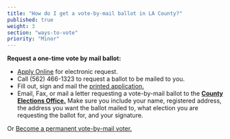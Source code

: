 ```yaml
---
title: "How do I get a vote-by-mail ballot in LA County?"
published: true
weight: 3
section: "ways-to-vote"
priority: "Minor"
---
```


**Request a one-time vote by mail ballot:**  

- [Apply Online](https://www.lavote.net/home/voting-elections/voting-options/vote-by-mail/apply-to-vote-by-mail) for electronic request.  
- Call (562) 466-1323 to request a ballot to be mailed to you.  
- Fill out, sign and mail the [printed application.](https://www.lavote.net/documents/election_info/06072016_VBM-App.pdf)  
- Email, Fax, or mail a letter requesting a vote-by-mail ballot to the [**County Elections Office.**](#section-election-office-contact) Make sure you include your name, registered address, the address you want the ballot mailed to, what election you are requesting the ballot for, and your signature.  

Or [Become a permanent vote-by-mail voter.](https://www.lavote.net/home/voting-elections/voting-options/vote-by-mail/permanent-vote-by-mail)  
